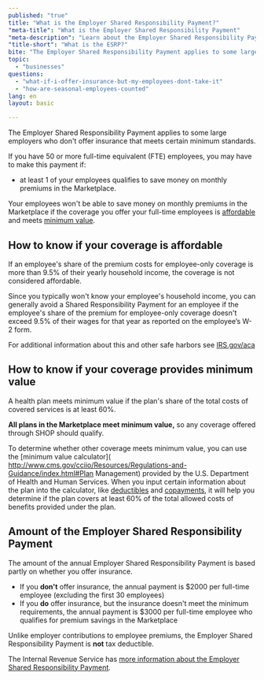 ```yaml
---
published: "true"
title: "What is the Employer Shared Responsibility Payment?"
"meta-title": "What is the Employer Shared Responsibility Payment"
"meta-description": "Learn about the Employer Shared Responsibility Payment at Healthcare.gov. Read what options the Health Insurance Marketplace provides for large businesses"
"title-short": "What is the ESRP?"
bite: "The Employer Shared Responsibility Payment applies to some large employers who don’t offer insurance that meets certain minimum standards."
topic:
  - "businesses"
questions: 
  - "what-if-i-offer-insurance-but-my-employees-dont-take-it"
  - "how-are-seasonal-employees-counted"
lang: en
layout: basic

---
```


The Employer Shared Responsibility Payment applies to some large employers who don't offer insurance that meets certain minimum standards.  

If you have 50 or more full-time equivalent (FTE) employees, you may have to make this payment if: 

* at least 1 of your employees qualifies to save money on monthly premiums in the Marketplace. 

Your employees won't be able to save money on monthly premiums in the Marketplace if the coverage you offer your full-time employees is [affordable](/glossary/affordable-coverage "glossary") and meets [minimum value](/glossary/minimum-value "glossary").  

## How to know if your coverage is affordable
If an employee's share of the premium costs for employee-only coverage is more than 9.5% of their yearly household income, the coverage is not considered affordable. 

Since you typically won't know your employee's household income, you can generally avoid a Shared Responsibility Payment for an employee if the employee's share of the premium for employee-only coverage doesn't exceed 9.5% of their wages for that year as reported on the employee’s W-2 form.

For additional information about this and other safe harbors see [IRS.gov/aca ](http://www.irs.gov/uac/Newsroom/Questions-and-Answers-on-Employer-Shared-Responsibility-Provisions-Under-the-Affordable-Care-Act)

## How to know if your coverage provides minimum value
A health plan meets minimum value if the plan's share of the total costs of covered services is at least 60%. 

**All plans in the Marketplace meet minimum value,** so any coverage offered through SHOP should qualify. 

To determine whether other coverage meets minimum value, you can use the [minimum value calculator]( http://www.cms.gov/cciio/Resources/Regulations-and-Guidance/index.html#Plan Management) provided by the U.S. Department of Health and Human Services. When you input certain information about the plan into the calculator, like [deductibles](/glossary/deductible "glossary") and [copayments](/glossary/co-payment "glossary"), it will help you determine if the plan covers at least 60% of the total allowed costs of benefits provided under the plan.

## Amount of the Employer Shared Responsibility Payment
The amount of the annual Employer Shared Responsibility Payment is based partly on whether you offer insurance. 

* If you **don't** offer insurance, the annual payment is $2000 per full-time employee (excluding the first 30 employees)
* If you **do** offer insurance, but the insurance doesn't meet the minimum requirements, the annual payment is $3000 per full-time employee who qualifies for premium savings in the Marketplace

Unlike employer contributions to employee premiums, the Employer Shared Responsibility Payment is **not** tax deductible.

The Internal Revenue Service has [more information about the Employer Shared Responsibility Payment]( http://www.irs.gov/uac/Newsroom/Questions-and-Answers-on-Employer-Shared-Responsibility-Provisions-Under-the-Affordable-Care-Act). 
